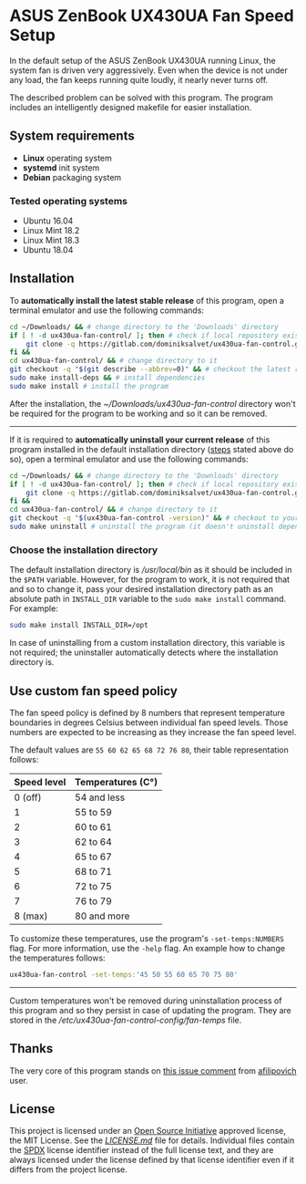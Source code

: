 # ASUS ZenBook UX430UA Fan Speed Setup

In the default setup of the ASUS ZenBook UX430UA running Linux, the system fan is driven very aggressively. Even when the device is not under any load, the fan keeps running quite loudly, it nearly never turns off.

The described problem can be solved with this program. The program includes an intelligently designed makefile for easier installation.

## System requirements

* **Linux** operating system
* **systemd** init system
* **Debian** packaging system

### Tested operating systems

* Ubuntu 16.04
* Linux Mint 18.2
* Linux Mint 18.3
* Ubuntu 18.04

## Installation

To **automatically install the latest stable release** of this program, open a terminal emulator and use the following commands:

```sh
cd ~/Downloads/ && # change directory to the 'Downloads' directory
if [ ! -d ux430ua-fan-control/ ]; then # check if local repository exists
    git clone -q https://gitlab.com/dominiksalvet/ux430ua-fan-control.git # if not, clone it
fi &&
cd ux430ua-fan-control/ && # change directory to it
git checkout -q "$(git describe --abbrev=0)" && # checkout the latest release repository
sudo make install-deps && # install dependencies
sudo make install # install the program
```

After the installation, the *~/Downloads/ux430ua-fan-control* directory won't be required for the program to be working and so it can be removed.

---

If it is required to **automatically uninstall your current release** of this program installed in the default installation directory ([steps](#installation) stated above do so), open a terminal emulator and use the following commands:

```sh
cd ~/Downloads/ && # change directory to the 'Downloads' directory
if [ ! -d ux430ua-fan-control/ ]; then # check if local repository exists
    git clone -q https://gitlab.com/dominiksalvet/ux430ua-fan-control.git # if not, clone it
fi &&
cd ux430ua-fan-control/ && # change directory to it
git checkout -q "$(ux430ua-fan-control -version)" && # checkout to your program's release repository
sudo make uninstall # uninstall the program (it doesn't uninstall dependencies)
```

### Choose the installation directory

The default installation directory is */usr/local/bin* as it should be included in the `$PATH` variable. However, for the program to work, it is not required that and so to change it, pass your desired installation directory path as an absolute path in `INSTALL_DIR` variable to the `sudo make install` command. For example:

```sh
sudo make install INSTALL_DIR=/opt
```

In case of uninstalling from a custom installation directory, this variable is not required; the uninstaller automatically detects where the installation directory is.

## Use custom fan speed policy

The fan speed policy is defined by 8 numbers that represent temperature boundaries in degrees Celsius between individual fan speed levels. Those numbers are expected to be increasing as they increase the fan speed level.

The default values are `55 60 62 65 68 72 76 80`, their table representation follows:

| Speed level   | Temperatures (C°) |
| ------------- | ----------------- |
| 0 (off)       | 54 and less       |
| 1             | 55 to 59          |
| 2             | 60 to 61          |
| 3             | 62 to 64          |
| 4             | 65 to 67          |
| 5             | 68 to 71          |
| 6             | 72 to 75          |
| 7             | 76 to 79          |
| 8 (max)       | 80 and more       |

To customize these temperatures, use the program's `-set-temps:NUMBERS` flag. For more information, use the `-help` flag. An example how to change the temperatures follows:

```sh
ux430ua-fan-control -set-temps:'45 50 55 60 65 70 75 80'
```

---

Custom temperatures won't be removed during uninstallation process of this program and so they persist in case of updating the program. They are stored in the */etc/ux430ua-fan-control-config/fan-temps* file.

## Thanks

The very core of this program stands on [this issue comment](https://github.com/daringer/asus-fan/issues/44#issuecomment-307589414) from [afilipovich](https://github.com/afilipovich) user.

## License

This project is licensed under an [Open Source Initiative](https://opensource.org/) approved license, the MIT License. See the [*LICENSE.md*](LICENSE.md) file for details. Individual files contain the [SPDX](https://spdx.org/) license identifier instead of the full license text, and they are always licensed under the license defined by that license identifier even if it differs from the project license.
